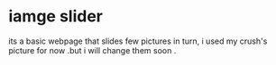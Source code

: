 # iamge slider
its a basic webpage that slides few pictures in turn, i used my crush's picture for now .but i will change them soon .
